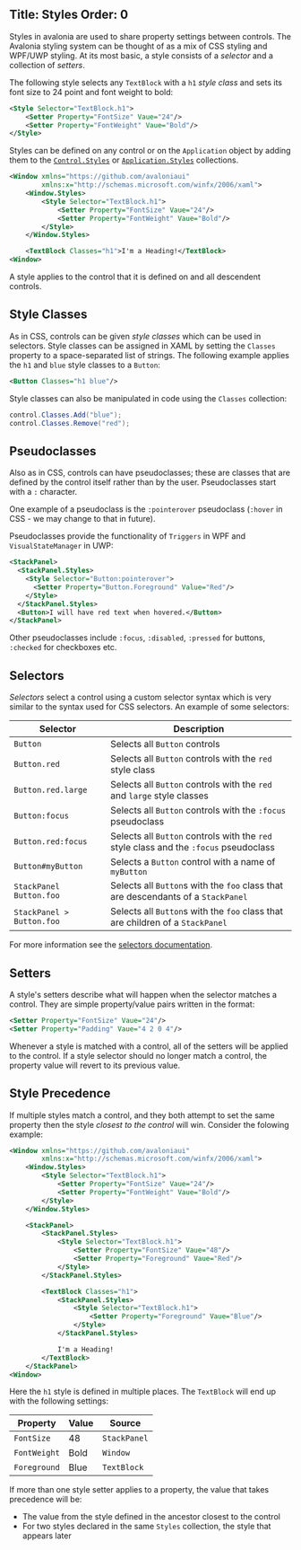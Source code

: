 Title: Styles
Order: 0
---
Styles in avalonia are used to share property settings between controls. The Avalonia styling
system can be thought of as a mix of CSS styling and WPF/UWP styling. At its most basic, a
style consists of a _selector_ and a collection of _setters_. 

The following style selects any `TextBlock` with a `h1` _style class_ and sets its font size to 24
point and font weight to bold:

```xml
<Style Selector="TextBlock.h1">
    <Setter Property="FontSize" Vaue="24"/>
    <Setter Property="FontWeight" Vaue="Bold"/>
</Style>
```

Styles can be defined on any control or on the `Application` object by adding them to the 
[`Control.Styles`](/api/Avalonia.Controls/Control/4145DF25) or 
[`Application.Styles`](/api/Avalonia/Application/04017CAF) collections.

```xml
<Window xmlns="https://github.com/avaloniaui"
        xmlns:x="http://schemas.microsoft.com/winfx/2006/xaml">
    <Window.Styles>
        <Style Selector="TextBlock.h1">
            <Setter Property="FontSize" Vaue="24"/>
            <Setter Property="FontWeight" Vaue="Bold"/>
        </Style>
    </Window.Styles>

    <TextBlock Classes="h1">I'm a Heading!</TextBlock>
<Window>
```

A style applies to the control that it is defined on and all descendent controls.

## Style Classes

As in CSS, controls can be given *style classes* which can be used in selectors. Style classes
can be assigned in XAML by setting the `Classes` property to a space-separated list of strings.
The following example applies the `h1` and `blue` style classes to a `Button`:

```xml
<Button Classes="h1 blue"/>
```

Style classes can also be manipulated in code using the `Classes` collection:

```csharp
control.Classes.Add("blue");
control.Classes.Remove("red");
```

## Pseudoclasses

Also as in CSS, controls can have pseudoclasses; these are classes that are
defined by the control itself rather than by the user. Pseudoclasses start
with a `:` character.

One example of a pseudoclass is the `:pointerover`
pseudoclass (`:hover` in CSS - we may change to that in future).

Pseudoclasses provide the functionality of `Triggers` in WPF and
`VisualStateManager` in UWP:

```xml
<StackPanel>
  <StackPanel.Styles>
    <Style Selector="Button:pointerover">
      <Setter Property="Button.Foreground" Value="Red"/>
    </Style>
  </StackPanel.Styles>
  <Button>I will have red text when hovered.</Button>
</StackPanel>
```

Other pseudoclasses include `:focus`, `:disabled`, `:pressed` for buttons,
`:checked` for checkboxes etc.

## Selectors

_Selectors_ select a control using a custom selector syntax which is very similar to the syntax
used for CSS selectors. An example of some selectors:

|Selector|Description|
|--------|-----------|
|`Button`|Selects all `Button` controls|
|`Button.red`|Selects all `Button` controls with the `red` style class|
|`Button.red.large`|Selects all `Button` controls with the `red` and `large` style classes|
|`Button:focus`|Selects all `Button` controls with the `:focus` pseudoclass|
|`Button.red:focus`|Selects all `Button` controls with the `red` style class and the `:focus` pseudoclass|
|`Button#myButton`|Selects a `Button` control with a name of `myButton`|
|`StackPanel Button.foo`| Selects all `Button`s with the `foo` class that are descendants of a `StackPanel`|
|`StackPanel > Button.foo`| Selects all `Button`s with the `foo` class that are children of a `StackPanel`|

For more information see the  [selectors documentation](/docs/styles/selectors).

## Setters

A style's setters describe what will happen when the selector matches a control. They are simple
property/value pairs written in the format:

```xml
<Setter Property="FontSize" Vaue="24"/>
<Setter Property="Padding" Vaue="4 2 0 4"/>
```

Whenever a style is matched with a control, all of the setters will be applied to the control. 
If a style selector should no longer match a control, the property value will revert to its
previous value.

## Style Precedence

If multiple styles match a control, and they both attempt to set the same property then the style
_closest to the control_ will win. Consider the folowing example:

```xml
<Window xmlns="https://github.com/avaloniaui"
        xmlns:x="http://schemas.microsoft.com/winfx/2006/xaml">
    <Window.Styles>
        <Style Selector="TextBlock.h1">
            <Setter Property="FontSize" Vaue="24"/>
            <Setter Property="FontWeight" Vaue="Bold"/>
        </Style>
    </Window.Styles>

    <StackPanel>
        <StackPanel.Styles>
            <Style Selector="TextBlock.h1">
                <Setter Property="FontSize" Vaue="48"/>
                <Setter Property="Foreground" Vaue="Red"/>
            </Style>
        </StackPanel.Styles>

        <TextBlock Classes="h1">
            <StackPanel.Styles>
                <Style Selector="TextBlock.h1">
                    <Setter Property="Foreground" Vaue="Blue"/>
                </Style>
            </StackPanel.Styles>

            I'm a Heading!
        </TextBlock>
    </StackPanel>
<Window>
```

Here the `h1` style is defined in multiple places. The `TextBlock` will end up with the following
settings:

|Property|Value|Source|
|--------|-----|------|
|`FontSize`|48|`StackPanel`|
|`FontWeight`|Bold|`Window`|
|`Foreground`|Blue|`TextBlock`|

If more than one style setter applies to a property, the value that takes precedence will be:

- The value from the style defined in the ancestor closest to the control
- For two styles declared in the same `Styles` collection, the style that appears later
